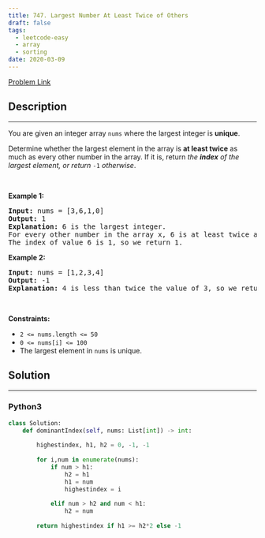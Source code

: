 ```yaml
---
title: 747. Largest Number At Least Twice of Others
draft: false
tags: 
  - leetcode-easy
  - array
  - sorting
date: 2020-03-09
---
```


[Problem Link](https://leetcode.com/problems/largest-number-at-least-twice-of-others/)

## Description

---
<p>You are given an integer array <code>nums</code> where the largest integer is <strong>unique</strong>.</p>

<p>Determine whether the largest element in the array is <strong>at least twice</strong> as much as every other number in the array. If it is, return <em>the <strong>index</strong> of the largest element, or return </em><code>-1</code><em> otherwise</em>.</p>

<p>&nbsp;</p>
<p><strong class="example">Example 1:</strong></p>

<pre>
<strong>Input:</strong> nums = [3,6,1,0]
<strong>Output:</strong> 1
<strong>Explanation:</strong> 6 is the largest integer.
For every other number in the array x, 6 is at least twice as big as x.
The index of value 6 is 1, so we return 1.
</pre>

<p><strong class="example">Example 2:</strong></p>

<pre>
<strong>Input:</strong> nums = [1,2,3,4]
<strong>Output:</strong> -1
<strong>Explanation:</strong> 4 is less than twice the value of 3, so we return -1.
</pre>

<p>&nbsp;</p>
<p><strong>Constraints:</strong></p>

<ul>
	<li><code>2 &lt;= nums.length &lt;= 50</code></li>
	<li><code>0 &lt;= nums[i] &lt;= 100</code></li>
	<li>The largest element in <code>nums</code> is unique.</li>
</ul>


## Solution

---
### Python3
``` py title='largest-number-at-least-twice-of-others'
class Solution:
    def dominantIndex(self, nums: List[int]) -> int:
        
        highestindex, h1, h2 = 0, -1, -1
        
        for i,num in enumerate(nums):
            if num > h1:
                h2 = h1
                h1 = num
                highestindex = i
                
            elif num > h2 and num < h1:
                h2 = num
                
        return highestindex if h1 >= h2*2 else -1
```

